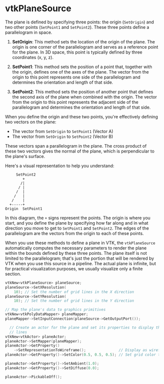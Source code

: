 # vtkPlaneSource

The plane is defined by specifying three points: the origin (`SetOrigin`) and two other points (`SetPoint1` and `SetPoint2`). These three points define a parallelogram in space.

1. **SetOrigin**: This method sets the location of the origin of the plane. The origin is one corner of the parallelogram and serves as a reference point for the plane. In 3D space, this point is typically defined by three coordinates (x, y, z).

2. **SetPoint1**: This method sets the position of a point that, together with the origin, defines one of the axes of the plane. The vector from the origin to this point represents one side of the parallelogram and determines the orientation and length of that side.

3. **SetPoint2**: This method sets the position of another point that defines the second axis of the plane when combined with the origin. The vector from the origin to this point represents the adjacent side of the parallelogram and determines the orientation and length of that side.

When you define the origin and these two points, you're effectively defining two vectors on the plane:

- The vector from `SetOrigin` to `SetPoint1` (Vector A)
- The vector from `SetOrigin` to `SetPoint2` (Vector B)

These vectors span a parallelogram in the plane. The cross product of these two vectors gives the normal of the plane, which is perpendicular to the plane's surface.

Here's a visual representation to help you understand:

```
     SetPoint2
        +
       /|
      / |
     /  |
    /   |
   /    |
  +-----+
Origin  SetPoint1
```

In this diagram, the `+` signs represent the points. The origin is where you start, and you define the plane by specifying how far along and in what direction you move to get to `SetPoint1` and `SetPoint2`. The edges of the parallelogram are the vectors from the origin to each of these points.

When you use these methods to define a plane in VTK, the `vtkPlaneSource` automatically computes the necessary parameters to render the plane within the bounds defined by these three points. The plane itself is not limited to the parallelogram; that's just the portion that will be rendered by VTK when you use this source in a pipeline. The actual plane is infinite, but for practical visualization purposes, we usually visualize only a finite section.



```cpp
vtkNew<vtkPlaneSource> planeSource;
planeSource->SetXResolution(
    10); // Set the number of grid lines in the X direction
planeSource->SetYResolution(
    10); // Set the number of grid lines in the Y direction

// Map the plane's data to graphics primitives
vtkNew<vtkPolyDataMapper> planeMapper;
planeMapper->SetInputConnection(planeSource->GetOutputPort());

  // Create an actor for the plane and set its properties to display the grid
  // lines
vtkNew<vtkActor> planeActor;
planeActor->SetMapper(planeMapper);
planeActor->GetProperty()
    ->SetRepresentationToWireframe();               // Display as wireframe
planeActor->GetProperty()->SetColor(0.5, 0.5, 0.5); // Set grid color to gray

planeActor->GetProperty()->SetAmbient(1.0);
planeActor->GetProperty()->SetDiffuse(0.0);

planeActor->PickableOff();
```
